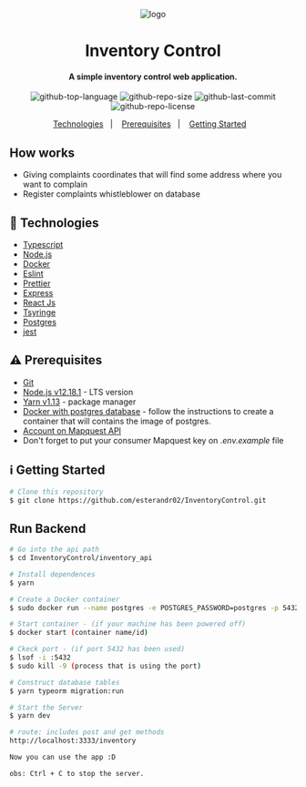 <p align="center">
  <img alt="logo" src="inventory_api/src/assets/check-list.png"/>
</p>

<h1 align="center">
      Inventory Control
</h1>

<h4 align="center">
  A simple inventory control web application.
</h4>

<p align="center">
  <img alt="github-top-language" src="https://img.shields.io/github/languages/top/esterandr02/InventoryControl">
  <img alt="github-repo-size" src="https://img.shields.io/github/repo-size/esterandr02/InventoryControl?color=red">
  <img alt="github-last-commit" src="https://img.shields.io/github/last-commit/esterandr02/DInventoryControl?color=green">
  <img alt="github-repo-license" src="https://img.shields.io/static/v1?label=license&message=MIT&color=blueviolet">
</p>

<p align="center">
  <a href="#rocket-technologies">Technologies</a>&nbsp;&nbsp;&nbsp;|&nbsp;&nbsp;&nbsp;
  <a href="#warning-prerequisites">Prerequisites</a>&nbsp;&nbsp;&nbsp;|&nbsp;&nbsp;&nbsp;
  <a href="#information_source-getting-started">Getting Started</a>&nbsp;&nbsp;&nbsp;
</p>

## How works

-   Giving complaints coordinates that will find some address where you want to complain
-   Register complaints whistleblower on database

## :rocket: Technologies

-   [Typescript](https://www.typescriptlang.org/)
-   [Node.js](https://nodejs.org/en/)
-   [Docker](https://www.docker.com/)
-   [Eslint](https://eslint.org/docs/about/)
-   [Prettier](https://prettier.io/)
-   [Express](https://expressjs.com/)
-   [React Js](https://pt-br.reactjs.org/)
-   [Tsyringe](https://www.npmjs.com/package/tsyringe)
-   [Postgres](https://www.postgresql.org/about/)
-   [jest](https://jestjs.io/)

## :warning: Prerequisites

-   [Git](https://git-scm.com)
-   [Node.js v12.18.1](https://nodejs.org/dist/v12.18.1/node-v12.18.1-linux-x64.tar.xz) - LTS version
-   [Yarn v1.13](https://yarnpkg.com/getting-started) - package manager
-   [Docker with postgres database](https://hub.docker.com/_/postgres) - follow the instructions to create a container that will contains the image of postgres.
-   [Account on Mapquest API](https://reactjs.org/)
-   Don't forget to put your consumer Mapquest key on _.env.example_ file

## :information_source: Getting Started

```bash
# Clone this repository
$ git clone https://github.com/esterandr02/InventoryControl.git
```
## Run Backend

```bash
# Go into the api path
$ cd InventoryControl/inventory_api

# Install dependences
$ yarn

# Create a Docker container
$ sudo docker run --name postgres -e POSTGRES_PASSWORD=postgres -p 5432:5432 -d postgres

# Start container - (if your machine has been powered off)
$ docker start (container name/id)

# Ckeck port - (if port 5432 has been used)
$ lsof -i :5432
$ sudo kill -9 (process that is using the port)

# Construct database tables
$ yarn typeorm migration:run

# Start the Server
$ yarn dev

# route: includes post and get methods
http://localhost:3333/inventory

Now you can use the app :D

obs: Ctrl + C to stop the server.
```
